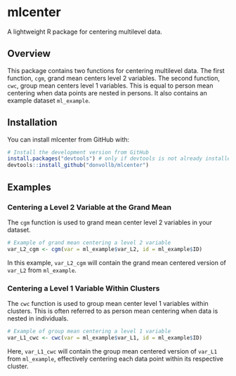 # mlcenter
A lightweight R package for centering multilevel data.

## Overview
This package contains two functions for centering multilevel data. The first function, `cgm`, grand mean centers level 2 variables. The second function, `cwc`, group mean centers level 1 variables. This is equal to person mean centering when data points are nested in persons. It also contains an example dataset `ml_example`.

## Installation
You can install mlcenter from GitHub with:
```r
# Install the development version from GitHub
install.packages("devtools") # only if devtools is not already installed.
devtools::install_github("donvollb/mlcenter")
```
## Examples

### Centering a Level 2 Variable at the Grand Mean
The `cgm` function is used to grand mean center level 2 variables in your dataset. 

```r
# Example of grand mean centering a level 2 variable
var_L2_cgm <- cgm(var = ml_example$var_L2, id = ml_example$ID)
```
In this example, `var_L2_cgm` will contain the grand mean centered version of `var_L2` from `ml_example`. 

### Centering a Level 1 Variable Within Clusters
The `cwc` function is used to group mean center level 1 variables within clusters. This is often referred to as person mean centering when data is nested in individuals.

```r
# Example of group mean centering a level 1 variable
var_L1_cwc <- cwc(var = ml_example$var_L1, id = ml_example$ID)
```
Here, `var_L1_cwc` will contain the group mean centered version of `var_L1` from `ml_example`, effectively centering each data point within its respective cluster.

